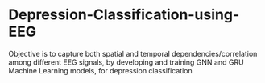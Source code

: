 # Depression-Classification-using-EEG
Objective is to capture both spatial and temporal dependencies/correlation among different EEG signals, by developing and training GNN and GRU Machine Learning models, for depression classification

